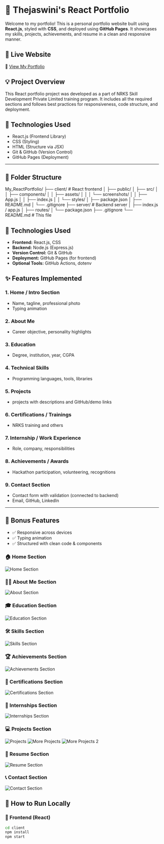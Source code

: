 # 💼 Thejaswini's React Portfolio

Welcome to my portfolio! This is a personal portfolio website built using **React.js**, styled with **CSS**, and deployed using **GitHub Pages**. It showcases my skills, projects, achievements, and resume in a clean and responsive manner.



## 📌 Live Website

🔗 [View My Portfolio](https://theju1212.github.io/My_ReactPortfolio/)



## 💡 Project Overview

This React portfolio project was developed as a part of NRKS Skill Development Private Limited training program. It includes all the required sections and follows best practices for responsiveness, code structure, and deployment.



## 🚀 Technologies Used

- React.js (Frontend Library)
- CSS (Styling)
- HTML (Structure via JSX)
- Git & GitHub (Version Control)
- GitHub Pages (Deployment)

---

## 📁 Folder Structure
My_ReactPortfolio/
├── client/ # React frontend
│ ├── public/
│ ├── src/
│ │ ├── components/
│ │ ├── assets/
│ │ │ └── screenshots/
│ │ ├── App.js
│ │ ├── index.js
│ │ └── styles/
│ ├── package.json
│ ├── README.md
│ └── .gitignore
├── server/ # Backend server 
│ ├── index.js / app.js
│ ├── routes/
│ └── package.json
├── .gitignore
└── README.md # This file




## 🔧 Technologies Used

- **Frontend:** React.js, CSS
- **Backend:** Node.js (Express.js)
- **Version Control:** Git & GitHub
- **Deployment:** GitHub Pages (for frontend)
- **Optional Tools:** GitHub Actions, dotenv



## ✨ Features Implemented

### 1. **Home / Intro Section**
- Name, tagline, professional photo
- Typing animation

### 2. **About Me**
- Career objective, personality highlights

### 3. **Education**
- Degree, institution, year, CGPA

### 4. **Technical Skills**
- Programming languages, tools, libraries

### 5. **Projects**
-  projects with descriptions and GitHub/demo links

### 6. **Certifications / Trainings**
- NRKS training and others

### 7. **Internship / Work Experience**
- Role, company, responsibilities

### 8. **Achievements / Awards**
- Hackathon participation, volunteering, recognitions

### 9. **Contact Section**
- Contact form with validation (connected to backend)
- Email, GitHub, LinkedIn

---

## 🎁 Bonus Features

- ✅ Responsive across devices
- ✅ Typing animation
- ✅ Structured with clean code & components



### 🏠 Home Section
![Home Section](./screenshots/home.png)

### 👩‍💼 About Me Section
![About Section](./screenshots/about.png)

### 🎓 Education Section
![Education Section](./screenshots/education.png)

### 🛠️ Skills Section
![Skills Section](./screenshots/skills.png)

### 🏆 Achievements Section
![Achievements Section](./screenshots/achievements.png)

### 📜 Certifications Section
![Certifications Section](./screenshots/certifications.png)

### 💼 Internships Section
![Internships Section](./screenshots/internships.png)

### 💻 Projects Section
![Projects](./screenshots/projects.png)
![More Projects](./screenshots/dprojects1.png)
![More Projects 2](./screenshots/dprojects2.png)

### 📄 Resume Section
![Resume Section](./screenshots/resume.png)

### 📞 Contact Section
![Contact Section](./screenshots/contact.png)


## 🚀 How to Run Locally

### 🔹 Frontend (React)

```bash
cd client
npm install
npm start
